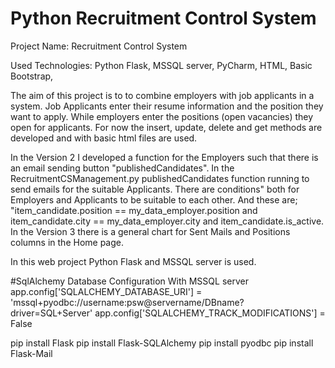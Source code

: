 # Python Recruitment Control System

Project Name: Recruitment Control System

Used Technologies: Python Flask, MSSQL server, PyCharm, HTML, Basic Bootstrap,

The aim of this project is to to combine employers with job applicants in a system. 
Job Applicants enter their resume information and the position they want to apply. 
While employers enter the positions (open vacancies) they open for applicants.
For now the insert, update, delete and get methods are developed and with basic html files are used.

In the Version 2 I developed a function for the Employers such that there is an email sending button "publishedCandidates". 
In the RecruitmentCSManagement.py publishedCandidates function running to send emails for the suitable Applicants.
There are conditions" both for Employers and Applicants to be suitable to each other. 
And these are; "item_candidate.position == my_data_employer.position 
and item_candidate.city == my_data_employer.city 
and item_candidate.is_active. 
In the Version 3 there is a general chart for Sent Mails and Positions columns in the Home page.

In this web project Python Flask and MSSQL server is used.

#SqlAlchemy Database Configuration With MSSQL server
app.config['SQLALCHEMY_DATABASE_URI'] = 'mssql+pyodbc://username:psw@servername/DBname?driver=SQL+Server'
app.config['SQLALCHEMY_TRACK_MODIFICATIONS'] = False

pip install Flask
pip install Flask-SQLAlchemy
pip install pyodbc
pip install Flask-Mail
